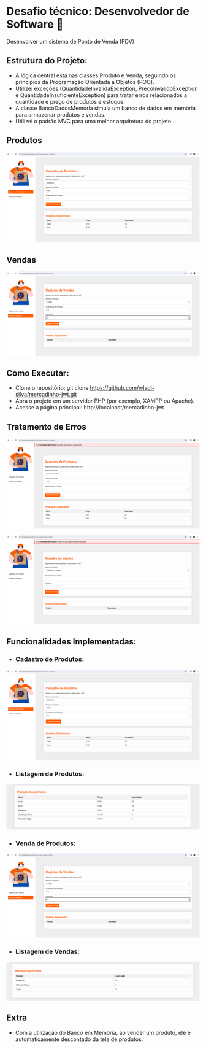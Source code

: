 
# Desafio técnico: Desenvolvedor de Software 🚀

Desenvolver um sistema de Ponto de Venda (PDV)

## Estrutura do Projeto:

- A lógica central está nas classes Produto e Venda, seguindo os princípios da Programação Orientada a Objetos (POO).
- Utilizei exceções (QuantidadeInvalidaException, PrecoInvalidoException e QuantidadeInsuficienteException) para tratar erros relacionados a quantidade e preço de produtos e estoque.
- A classe BancoDadosMemoria simula um banco de dados em memória para armazenar produtos e vendas.
- Utilizei o padrão MVC para uma melhor arquitetura do projeto.

## Produtos

![Produtos](./assets/images/readme/cadastro-produtos.png)

## Vendas

![Vendas](./assets/images/readme/venda-produtos.png)

## Como Executar:

- Clone o repositório: git clone https://github.com/wladi-silva/mercadinho-jwt.git
- Abra o projeto em um servidor PHP (por exemplo, XAMPP ou Apache).
- Acesse a página principal: http://localhost/mercadinho-jwt

## Tratamento de Erros

![Exception Quantidade](./assets/images/readme/exception-quantidade.png)

![Exception Insuficiente](./assets/images/readme/exception-insuficiente.png)

## Funcionalidades Implementadas:
- <h3>Cadastro de Produtos:</h3>
![Produtos](./assets/images/readme/cadastro-produtos.png)
- <h3>Listagem de Produtos:</h3>
![Listagem Produtos](./assets/images/readme/listagem-produtos.png)
- <h3>Venda de Produtos:</h3>
![Vendas](./assets/images/readme/venda-produtos.png)
- <h3>Listagem de Vendas:</h3>
![Listagem Produtos](./assets/images/readme/listagem-vendas.png)

## Extra
- Com a utilização do Banco em Memória, ao vender um produto, ele é automaticamente descontado da tela de produtos.
